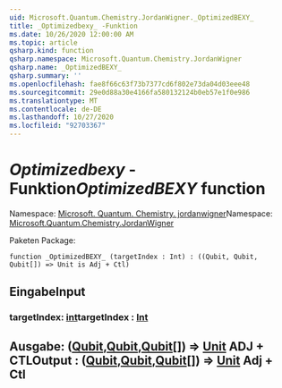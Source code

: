 ```yaml
---
uid: Microsoft.Quantum.Chemistry.JordanWigner._OptimizedBEXY_
title: _Optimizedbexy_ -Funktion
ms.date: 10/26/2020 12:00:00 AM
ms.topic: article
qsharp.kind: function
qsharp.namespace: Microsoft.Quantum.Chemistry.JordanWigner
qsharp.name: _OptimizedBEXY_
qsharp.summary: ''
ms.openlocfilehash: fae8f66c63f73b7377cd6f802e73da04d03eee48
ms.sourcegitcommit: 29e0d88a30e4166fa580132124b0eb57e1f0e986
ms.translationtype: MT
ms.contentlocale: de-DE
ms.lasthandoff: 10/27/2020
ms.locfileid: "92703367"
---
```

# <a name="_optimizedbexy_-function"></a><span data-ttu-id="e8915-102">_Optimizedbexy_ -Funktion</span><span class="sxs-lookup"><span data-stu-id="e8915-102">_OptimizedBEXY_ function</span></span>

<span data-ttu-id="e8915-103">Namespace: [Microsoft. Quantum. Chemistry. jordanwigner](xref:Microsoft.Quantum.Chemistry.JordanWigner)</span><span class="sxs-lookup"><span data-stu-id="e8915-103">Namespace: [Microsoft.Quantum.Chemistry.JordanWigner](xref:Microsoft.Quantum.Chemistry.JordanWigner)</span></span>

<span data-ttu-id="e8915-104">Paketen [](https://nuget.org/packages/)</span><span class="sxs-lookup"><span data-stu-id="e8915-104">Package: [](https://nuget.org/packages/)</span></span>




```qsharp
function _OptimizedBEXY_ (targetIndex : Int) : ((Qubit, Qubit, Qubit[]) => Unit is Adj + Ctl)
```


## <a name="input"></a><span data-ttu-id="e8915-105">Eingabe</span><span class="sxs-lookup"><span data-stu-id="e8915-105">Input</span></span>

### <a name="targetindex--int"></a><span data-ttu-id="e8915-106">targetIndex: [int](xref:microsoft.quantum.lang-ref.int)</span><span class="sxs-lookup"><span data-stu-id="e8915-106">targetIndex : [Int](xref:microsoft.quantum.lang-ref.int)</span></span>





## <a name="output--qubitqubitqubit--unit-adj--ctl"></a><span data-ttu-id="e8915-107">Ausgabe: ([Qubit](xref:microsoft.quantum.lang-ref.qubit),[Qubit](xref:microsoft.quantum.lang-ref.qubit),[Qubit](xref:microsoft.quantum.lang-ref.qubit)[]) => [Unit](xref:microsoft.quantum.lang-ref.unit) ADJ + CTL</span><span class="sxs-lookup"><span data-stu-id="e8915-107">Output : ([Qubit](xref:microsoft.quantum.lang-ref.qubit),[Qubit](xref:microsoft.quantum.lang-ref.qubit),[Qubit](xref:microsoft.quantum.lang-ref.qubit)[]) => [Unit](xref:microsoft.quantum.lang-ref.unit) Adj + Ctl</span></span>

